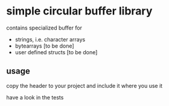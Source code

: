 # simple circular buffer library

contains specialized buffer for

* strings, i.e. character arrays
* bytearrays [to be done]
* user defined structs [to be done]

## usage

copy the header to your project and include it where you use it

have a look in the tests
